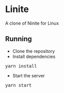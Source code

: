 # Linite
A clone of Ninite for Linux

## Running
* Clone the repository
* Install dependencies
<pre>yarn install</pre>
* Start the server
<pre>yarn start</pre>
